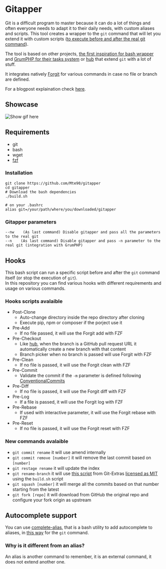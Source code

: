 # Gitapper

Git is a difficult program to master because it can do a lot of things and often everyone needs to adapt it to their daily needs, with custom aliases and scripts.
This tool creates a wrapper to the `git` command that will let you extend it with custom scripts ([to execute before and after the real git command](#hooks-scripts-avalaible)).

The tool is based on other projects, [the first inspiration for bash wrapper](https://gist.github.com/mmueller/7286919) and [GrumPHP for their tasks system](https://github.com/phpro/grumphp) or [hub](https://hub.github.com/) that extend `git` with a lot of stuff.

It integrates natively [Forgit](https://github.com/wfxr/forgit) for various commands in case no file or branch are defined.

For a blogpost explaination check [here](https://daniele.tech/2021/09/gitapper-or-a-way-to-extend-git-without-alias-or-custom-scripts/).

## Showcase
![Show gif here](https://github.com/Mte90/gitapper/showcase_gitapper.gif)

## Requirements

* git
* bash
* wget
* [fzf](https://github.com/junegunn/fzf)

### Installation

```
git clone https://github.com/Mte90/gitapper
cd gitapper
# Download the bash dependencies
./build.sh

# on your .bashrc
alias git=/your/path/where/you/downloaded/gitapper
```

### Gitapper parameters

```
--nw    (As last command) Disable gitapper and pass all the parameters to the real git
--n    (As last command) Disable gitapper and pass -n parameter to the real git (integration with GrumPHP)
```

## Hooks

This bash script can run a specific script before and after the `git` command itself (or stop the execution of `git`).  
In this repository you can find various hooks with different requirements and usage on various commands.

### Hooks scripts avalaible

* Post-Clone
  * Auto-change directory inside the repo directory after cloning
  * Execute pip, npm or composer if the porject use it
* Pre-Add
  * If no file passed, it will use the Forgit add with FZF
* Pre-Checkout
  * Like [hub](https://hub.github.com/), when the branch is a GitHub pull request URL it automatically create a new branch with that content
  * Branch picker when no branch is passed will use Forgit with FZF
* Pre-Clean
  * If no file is passed, it will use the Forgit clean with FZF
* Pre-Commit
  * Validate the commit if the `-m` parameter is defined following [ConventionalCommits](https://www.conventionalcommits.org/en/v1.0.0)
* Pre-Diff
  * If no file is passed, it will use the Forgit diff with FZF
* Pre-Log
  * If a file is passed, it will use the Forgit log with FZF
* Pre-Rebase
  * If used with interactive parameter, it will use the Forgit rebase with FZF
* Pre-Reset
  * If no file is passed, it will use the Forgit reset with FZF

### New commands avalaible

* `git commit rename` it will use amend internally
* `git commit remove [number]` it will remove the last commit based on `[number]`
* `git restage rename` it will update the index
* `git rename-branch` it will use [this script](https://github.com/tj/git-extras/blob/master/bin/git-rename-branch) from Git-Extras [licensed as MIT](https://github.com/tj/git-extras/blob/master/LICENSE) using the `build.sh` script
* `git squash [number]` it will merge all the commits based on that number starting from the latest
* `git fork [repo]` it will download from GitHub the original repo and configure your fork origin as upstream

## Autocomplete support

You can use [complete-alias](https://github.com/cykerway/complete-alias), that is a bash utility to add autocomplete to aliases, in [this way](https://github.com/Mte90/dotfiles/commit/8ace8602bb8d34f9e48cfd0220c1e3a6b3d5bee0) for the `git` command.

### Why is it different from an alias?

An alias is another command to remember, it is an external command, it does not extend another one.
